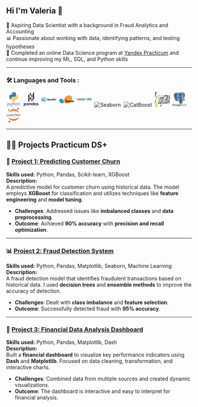 ## Hi I'm Valeria 👋

🚀 Aspiring Data Scientist with a background in Fraud Analytics and Accounting  
📊 Passionate about working with data, identifying patterns, and testing hypotheses  
🎯 Completed an online Data Science program at [Yandex Practicum](https://practicum.yandex.ru/data-scientist-plus/?from=catalog) and continue improving my ML, SQL, and Python skills 

--- 

### :hammer_and_wrench: Languages and Tools :
<div>
  <img src="https://github.com/devicons/devicon/blob/master/icons/python/python-original-wordmark.svg" title="Python" alt="Python" width="40" height="40"/>&nbsp;
  <img src="https://github.com/devicons/devicon/blob/master/icons/pandas/pandas-original-wordmark.svg" title="Pandas" alt="Pandas" width="40" height="40"/>&nbsp;
  <img src="https://github.com/devicons/devicon/blob/master/icons/numpy/numpy-original-wordmark.svg" title="Numpy" alt="Numpy" width="40" height="40"/>&nbsp;
  <img src="https://github.com/devicons/devicon/blob/master/icons/scikitlearn/scikitlearn-original.svg" title="Scikit-learn" alt="Scikit-learn" width="40" height="40"/>&nbsp;
  <img src="https://github.com/devicons/devicon/blob/master/icons/matplotlib/matplotlib-original-wordmark.svg" title="Matplotlib" alt="Matplotlib" width="40" height="40"/>&nbsp;
  <img src="https://seaborn.pydata.org/_static/logo-wide-lightbg.svg" title="Seaborn" alt="Seaborn " width="40" height="40"/>&nbsp;
  <img src="https://camo.githubusercontent.com/3a2090c59892a73433124873eef9f3b0ece9331da42d7a0f5ca1d736a0dfe831/68747470733a2f2f75706c6f61642e77696b696d656469612e6f72672f77696b6970656469612f636f6d6d6f6e732f632f63632f436174426f6f73744c6f676f2e706e67"  title="CatBoost" alt="CatBoost" width="40" height="40"/>&nbsp;
  <img src="https://github.com/microsoft/LightGBM/blob/master/docs/logo/LightGBM_logo_black_text.svg" title="LightGBM" alt="LightGBM" width="40" height="40"/>&nbsp;
  <img src="https://github.com/devicons/devicon/blob/master/icons/postgresql/postgresql-original-wordmark.svg" title="PostgreSQL" alt="PostgreSQL" width="40" height="40"/>&nbsp;
  <img src="https://github.com/devicons/devicon/blob/master/icons/jupyter/jupyter-original-wordmark.svg" title="Jupyter"  alt="Jupyter" width="40" height="40"/>&nbsp;
</div>

---

## 🧑‍💻 Projects Practicum DS+

### 🚀 [Project 1: Predicting Customer Churn](https://github.com/yourusername/project1)
**Skills used:** Python, Pandas, Scikit-learn, XGBoost  
**Description:**  
A predictive model for customer churn using historical data. The model employs **XGBoost** for classification and utilizes techniques like **feature engineering** and **model tuning**.  
- **Challenges**: Addressed issues like **imbalanced classes** and **data preprocessing**.
- **Outcome**: Achieved **90% accuracy** with **precision and recall optimization**.

---

### 📊 [Project 2: Fraud Detection System](https://github.com/yourusername/project2)
**Skills used:** Python, Pandas, Matplotlib, Seaborn, Machine Learning  
**Description:**  
A fraud detection model that identifies fraudulent transactions based on historical data. I used **decision trees** and **ensemble methods** to improve the accuracy of detection.  
- **Challenges**: Dealt with **class imbalance** and **feature selection**.
- **Outcome**: Successfully detected fraud with **95% accuracy**.

---

### 🧮 [Project 3: Financial Data Analysis Dashboard](https://github.com/yourusername/project3)
**Skills used:** Python, Pandas, Matplotlib, Dash  
**Description:**  
Built a **financial dashboard** to visualize key performance indicators using **Dash** and **Matplotlib**. Focused on data cleaning, transformation, and interactive charts.  
- **Challenges**: Combined data from multiple sources and created dynamic visualizations.
- **Outcome**: The dashboard is interactive and easy to interpret for financial analysis.



<!--
**v-kasper/v-kasper** is a ✨ _special_ ✨ repository because its `README.md` (this file) appears on your GitHub profile.

Here are some ideas to get you started:

- 🔭 I’m currently working on ...
- 🌱 I’m currently learning ...
- 👯 I’m looking to collaborate on ...
- 🤔 I’m looking for help with ...
- 💬 Ask me about ...
- 📫 How to reach me: ...
- 😄 Pronouns: ...
- ⚡ Fun fact: ...
-->
